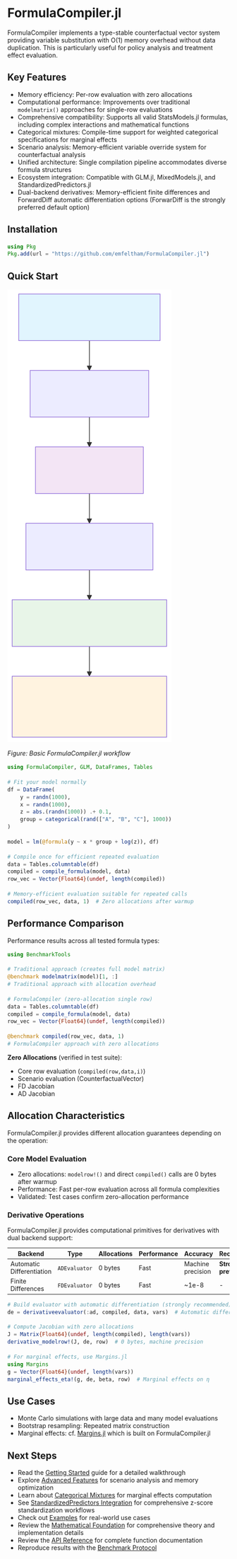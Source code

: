 # FormulaCompiler.jl

FormulaCompiler implements a type-stable counterfactual vector system providing variable substitution with O(1) memory overhead without data duplication. This is particularly useful for policy analysis and treatment effect evaluation.

## Key Features

- Memory efficiency: Per-row evaluation with zero allocations
- Computational performance: Improvements over traditional `modelmatrix()` approaches for single-row evaluations  
- Comprehensive compatibility: Supports all valid StatsModels.jl formulas, including complex interactions and mathematical functions
- Categorical mixtures: Compile-time support for weighted categorical specifications for marginal effects
- Scenario analysis: Memory-efficient variable override system for counterfactual analysis
- Unified architecture: Single compilation pipeline accommodates diverse formula structures
- Ecosystem integration: Compatible with GLM.jl, MixedModels.jl, and StandardizedPredictors.jl
- Dual-backend derivatives: Memory-efficient finite differences and ForwardDiff automatic differentiation options (ForwarDiff is the strongly preferred default option)

## Installation

```julia
using Pkg
Pkg.add(url = "https://github.com/emfeltham/FormulaCompiler.jl")
```

## Quick Start

![Workflow](assets/src_getting_started_diagram_8.svg)

*Figure: Basic FormulaCompiler.jl workflow*

```julia
using FormulaCompiler, GLM, DataFrames, Tables

# Fit your model normally
df = DataFrame(
    y = randn(1000),
    x = randn(1000),
    z = abs.(randn(1000)) .+ 0.1,
    group = categorical(rand(["A", "B", "C"], 1000))
)

model = lm(@formula(y ~ x * group + log(z)), df)

# Compile once for efficient repeated evaluation  
data = Tables.columntable(df)
compiled = compile_formula(model, data)
row_vec = Vector{Float64}(undef, length(compiled))

# Memory-efficient evaluation suitable for repeated calls
compiled(row_vec, data, 1)  # Zero allocations after warmup
```

## Performance Comparison

Performance results across all tested formula types:

```julia
using BenchmarkTools

# Traditional approach (creates full model matrix)
@benchmark modelmatrix(model)[1, :]
# Traditional approach with allocation overhead

# FormulaCompiler (zero-allocation single row)
data = Tables.columntable(df)
compiled = compile_formula(model, data)
row_vec = Vector{Float64}(undef, length(compiled))

@benchmark compiled(row_vec, data, 1)
# FormulaCompiler approach with zero allocations

```

**Zero Allocations** (verified in test suite):
- Core row evaluation (`compiled(row,data,i)`)
- Scenario evaluation (CounterfactualVector)
- FD Jacobian
- AD Jacobian

## Allocation Characteristics

FormulaCompiler.jl provides different allocation guarantees depending on the operation:

### Core Model Evaluation
- Zero allocations: `modelrow!()` and direct `compiled()` calls are 0 bytes after warmup
- Performance: Fast per-row evaluation across all formula complexities
- Validated: Test cases confirm zero-allocation performance

### Derivative Operations
FormulaCompiler.jl provides computational primitives for derivatives with dual backend support:

| Backend | Type | Allocations | Performance | Accuracy | Recommendation |
|---------|------|-------------|-------------|----------|----------------|
| Automatic Differentiation | `ADEvaluator` | 0 bytes | Fast | Machine precision | **Strongly preferred default** |
| Finite Differences | `FDEvaluator` | 0 bytes | Fast | ~1e-8 | - |

```julia
# Build evaluator with automatic differentiation (strongly recommended)
de = derivativeevaluator(:ad, compiled, data, vars)  # Automatic differentiation

# Compute Jacobian with zero allocations
J = Matrix{Float64}(undef, length(compiled), length(vars))
derivative_modelrow!(J, de, row)  # 0 bytes, machine precision

# For marginal effects, use Margins.jl
using Margins
g = Vector{Float64}(undef, length(vars))
marginal_effects_eta!(g, de, beta, row)  # Marginal effects on η
```

## Use Cases

- Monte Carlo simulations with large data and many model evaluations
- Bootstrap resampling: Repeated matrix construction
- Marginal effects: cf. [Margins.jl](https://github.com/emfeltham/Margins.jl) which is built on FormulaCompiler.jl

## Next Steps

- Read the [Getting Started](getting_started.md) guide for a detailed walkthrough
- Explore [Advanced Features](guide/advanced_features.md) for scenario analysis and memory optimization
- Learn about [Categorical Mixtures](guide/categorical_mixtures.md) for marginal effects computation
- See [StandardizedPredictors Integration](integration/standardized_predictors.md) for comprehensive z-score standardization workflows
- Check out [Examples](examples.md) for real-world use cases
- Review the [Mathematical Foundation](mathematical_foundation.md) for comprehensive theory and implementation details
- Review the [API Reference](api.md) for complete function documentation
- Reproduce results with the [Benchmark Protocol](benchmarks.md)
